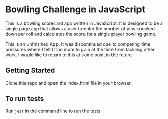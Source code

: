 # Bowling Challenge in JavaScript

This is a bowling scorecard app written in JavaScript. It is designed to be a single page app that allows a user to enter the number of pins knocked down per roll and calculates the score for a single player bowling game.

This is an unfinsihed App. It was discontinued due to competing time pressures where I felt I had more to gain at the time from tackling other work. I would like to return to this at some point in the future.

## Getting Started

Clone this repo and open the index.html file in your browser.

## To run tests

Run `jest` in the command line to run the tests.
